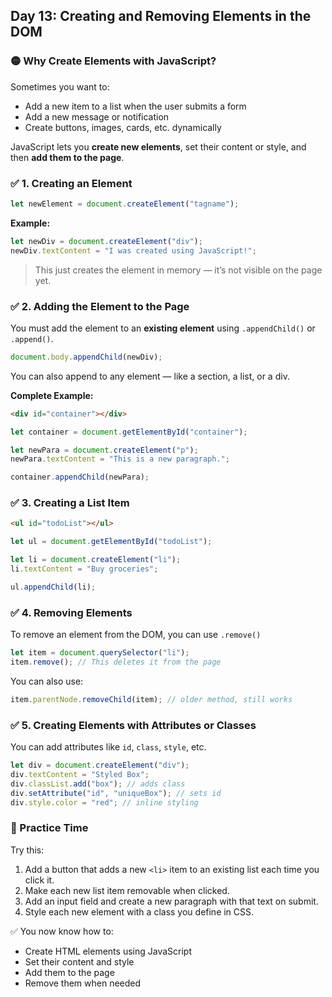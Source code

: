 <article class="day-block">

## Day 13: Creating and Removing Elements in the DOM

<div class="section-break"></div>

### 🟡 Why Create Elements with JavaScript?

Sometimes you want to:

* Add a new item to a list when the user submits a form
* Add a new message or notification
* Create buttons, images, cards, etc. dynamically

JavaScript lets you **create new elements**, set their content or style, and then **add them to the page**.

<div class="section-break"></div>

### ✅ 1. Creating an Element

```jsx
let newElement = document.createElement("tagname");
```

**Example:**

```jsx
let newDiv = document.createElement("div");
newDiv.textContent = "I was created using JavaScript!";
```

> This just creates the element in memory — it’s not visible on the page yet.

<div class="section-break"></div>

### ✅ 2. Adding the Element to the Page

You must add the element to an **existing element** using `.appendChild()` or `.append()`.

```jsx
document.body.appendChild(newDiv);
```

You can also append to any element — like a section, a list, or a div.

**Complete Example:**

```html
<div id="container"></div>
```

```jsx
let container = document.getElementById("container");

let newPara = document.createElement("p");
newPara.textContent = "This is a new paragraph.";

container.appendChild(newPara);
```

<div class="section-break"></div>

### ✅ 3. Creating a List Item

```html
<ul id="todoList"></ul>
```

```jsx
let ul = document.getElementById("todoList");

let li = document.createElement("li");
li.textContent = "Buy groceries";

ul.appendChild(li);
```

<div class="section-break"></div>

### ✅ 4. Removing Elements

To remove an element from the DOM, you can use `.remove()`

```jsx
let item = document.querySelector("li");
item.remove(); // This deletes it from the page
```

You can also use:

```jsx
item.parentNode.removeChild(item); // older method, still works
```

<div class="section-break"></div>

### ✅ 5. Creating Elements with Attributes or Classes

You can add attributes like `id`, `class`, `style`, etc.

```jsx
let div = document.createElement("div");
div.textContent = "Styled Box";
div.classList.add("box"); // adds class
div.setAttribute("id", "uniqueBox"); // sets id
div.style.color = "red"; // inline styling
```

<div class="section-break"></div>

<div class="practice">

### 🔸 Practice Time

Try this:

1. Add a button that adds a new `<li>` item to an existing list each time you click it.
2. Make each new list item removable when clicked.
3. Add an input field and create a new paragraph with that text on submit.
4. Style each new element with a class you define in CSS.

</div>

<div class="section-break"></div>

✅ You now know how to:

* Create HTML elements using JavaScript
* Set their content and style
* Add them to the page
* Remove them when needed

</article>
